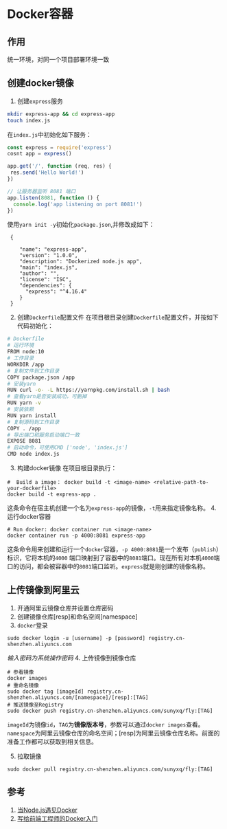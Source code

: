 # Docker容器

## 作用
统一环境，对同一个项目部署环境一致

## 创建docker镜像
1. 创建`express`服务
```bash
mkdir express-app && cd express-app
touch index.js
```
在`index.js`中初始化如下服务：
```js
const express = require('express')
cosnt app = express()

app.get('/', function (req, res) {  
 res.send('Hello World!')  
})

// 让服务器监听 8081 端口
app.listen(8081, function () {  
  console.log('app listening on port 8081!')  
})
```
使用`yarn init -y`初始化`package.json`,并修改成如下：
```
 {

    "name": "express-app",  
    "version": "1.0.0",  
    "description": "Dockerized node.js app",  
    "main": "index.js",  
    "author": "",  
    "license": "ISC",  
    "dependencies": {  
      "express": "^4.16.4"  
    }
 }
```

2. 创建`Dockerfile`配置文件
在项目根目录创建`Dockerfile`配置文件，并按如下代码初始化：
```bash
# Dockerfile
# 运行环境
FROM node:10
# 工作目录
WORKDIR /app
# 复制文件到工作目录
COPY package.json /app
# 安装yarn
RUN curl -o- -L https://yarnpkg.com/install.sh | bash
# 查看yarn是否安装成功，可删掉
RUN yarn -v
# 安装依赖
RUN yarn install
# 复制源码到工作目录
COPY . /app
# 导出端口和服务启动端口一致
EXPOSE 8081
# 启动命令，可使用CMD ['node', 'index.js']
CMD node index.js
```

3. 构建docker镜像
在项目根目录执行：
```shell
#  Build a image： docker build -t <image-name> <relative-path-to-your-dockerfile>
docker build -t express-app .
```
这条命令在宿主机创建一个名为`express-app`的镜像，`-t`用来指定镜像名称。
4. 运行docker容器
```
# Run docker: docker container run <image-name> 
docker container run -p 4000:8081 express-app
```
这条命令用来创建和运行一个`docker`容器，`-p 4000:8081`是一个发布（`publish`）标识，它将本机的`4000` 端口映射到了容器中的`8081`端口。现在所有对本机`4000`端口的访问，都会被容器中的`8081`端口监听。`express`就是刚创建的镜像名称。


## 上传镜像到阿里云
1. 开通阿里云镜像仓库并设置仓库密码
2. 创建镜像仓库[resp]和命名空间[namespace]
3. `docker`登录
```shell
sudo docker login -u [username] -p [password] registry.cn-shenzhen.aliyuncs.com
```
*输入密码为系统操作密码*
4. 上传镜像到镜像仓库
```shell
# 参看镜像
docker images
# 重命名镜像
sudo docker tag [imageId] registry.cn-shenzhen.aliyuncs.com/[namespace]/[resp]:[TAG]
# 推送镜像至Registry
sudo docker push registry.cn-shenzhen.aliyuncs.com/sunyxq/fly:[TAG] 
```
`imageId`为镜像`id`，`TAG`为**镜像版本号**，参数可以通过`docker images`查看。`namespace`为阿里云镜像仓库的命名空间；[resp]为阿里云镜像仓库名称。前面的准备工作都可以获取到相关信息。

5. 拉取镜像
```
sudo docker pull registry.cn-shenzhen.aliyuncs.com/sunyxq/fly:[TAG]
```

## 参考
1. [当Node.js遇见Docker](https://blog.fundebug.com/2017/03/27/nodejs-docker/)
2. [写给前端工程师的Docker入门](https://segmentfault.com/a/1190000019898011)